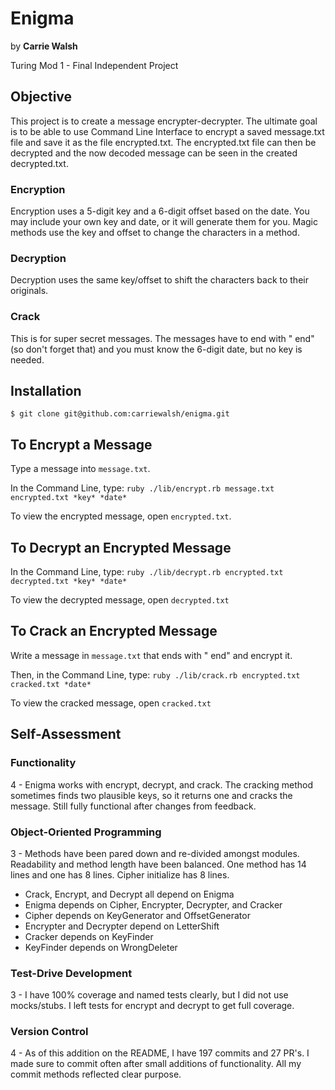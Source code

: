 # Enigma
by **Carrie Walsh**

Turing Mod 1 - Final Independent Project

## Objective
This project is to create a message encrypter-decrypter. The ultimate goal is to be able to use Command Line Interface to encrypt a saved message.txt file and save it as the file encrypted.txt. The encrypted.txt file can then be decrypted and the now decoded message can be seen in the created decrypted.txt.

### Encryption
Encryption uses a 5-digit key and a 6-digit offset based on the date.
You may include your own key and date, or it will generate them for you.
Magic methods use the key and offset to change the characters in a method.

### Decryption
Decryption uses the same key/offset to shift the characters back to their originals.

### Crack
This is for super secret messages. The messages have to end with " end" (so don't forget that) and you must know the 6-digit date, but no key is needed.

## Installation
`$ git clone git@github.com:carriewalsh/enigma.git`

## To Encrypt a Message
Type a message into `message.txt`.

In the Command Line, type:
`ruby ./lib/encrypt.rb message.txt encrypted.txt *key* *date*`

To view the encrypted message, open `encrypted.txt`.

## To Decrypt an Encrypted Message
In the Command Line, type:
`ruby ./lib/decrypt.rb encrypted.txt decrypted.txt *key* *date*`

To view the decrypted message, open `decrypted.txt`

## To Crack an Encrypted Message

Write a message in `message.txt` that ends with " end" and encrypt it.

Then, in the Command Line, type:
`ruby ./lib/crack.rb encrypted.txt cracked.txt *date*`

To view the cracked message, open `cracked.txt`

##      
## Self-Assessment

### Functionality
4 - Enigma works with encrypt, decrypt, and crack. The cracking method sometimes finds two plausible keys, so it returns one and cracks the message. Still fully functional after changes from feedback.

### Object-Oriented Programming
3 - Methods have been pared down and re-divided amongst modules. Readability and method length have been balanced. One method has 14 lines and one has 8 lines. Cipher initialize has 8 lines.
- Crack, Encrypt, and Decrypt all depend on Enigma
- Enigma depends on Cipher, Encrypter, Decrypter, and Cracker
- Cipher depends on KeyGenerator and OffsetGenerator
- Encrypter and Decrypter depend on LetterShift
- Cracker depends on KeyFinder
- KeyFinder depends on WrongDeleter

### Test-Drive Development
3 - I have 100% coverage and named tests clearly, but I did not use mocks/stubs. I left tests for encrypt and decrypt to get full coverage.

### Version Control
4 - As of this addition on the README, I have 197 commits and 27 PR's. I made sure to commit often after small additions of functionality. All my commit methods reflected clear purpose.
